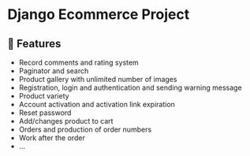 <div>
  <h1>Django Ecommerce Project</h1>  
</div>

## 🚀 Features

- Record comments and rating system
- Paginator and search
- Product gallery with unlimited number of images
- Registration, login and authentication and sending warning message
- Product variety
- Account activation and activation link expiration
- Reset password
- Add/changes product to cart
- Orders and production of order numbers
- Work after the order
- ...





